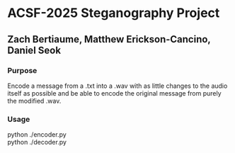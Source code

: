 # ACSF-2025 Steganography Project

## Zach Bertiaume, Matthew Erickson-Cancino, Daniel Seok

### Purpose
Encode a message from a .txt into a .wav with as little changes to the audio itself as possible and be able to encode the original message from purely the modified .wav.

### Usage
python ./encoder.py  
python ./decoder.py
